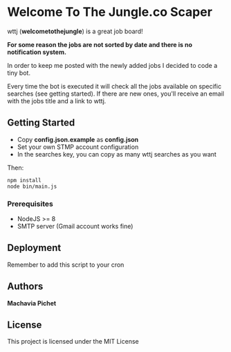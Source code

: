 # Welcome To The Jungle.co Scaper

wttj (**welcometothejungle**) is a great job board!

**For some reason the jobs are not sorted by date and there is no notification system.**

In order to keep me posted with the newly added jobs I decided to code a tiny bot.

Every time the bot is executed it will check all the jobs available on specific searches (see getting started). If there are new ones, you'll receive an email with the jobs title and a link to wttj.

## Getting Started

* Copy **config.json.example** as **config.json**
* Set your own STMP account configuration
* In the searches key, you can copy as many wttj searches as you want

Then:
```
npm install
node bin/main.js
```

### Prerequisites

* NodeJS >= 8
* SMTP server (Gmail account works fine)

## Deployment

Remember to add this script to your cron 


## Authors

**Machavia Pichet**

## License

This project is licensed under the MIT License

